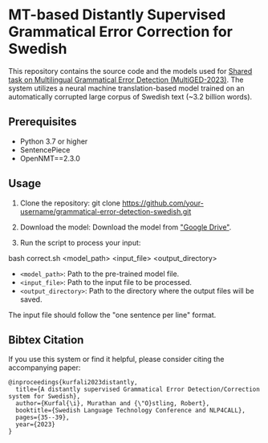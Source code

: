 # MT-based Distantly Supervised Grammatical Error Correction for Swedish

This repository contains the source code and the models used for [Shared task on Multilingual Grammatical Error Detection (MultiGED-2023)](https://github.com/spraakbanken/multiged-2023). The system utilizes a neural machine translation-based model trained on an automatically corrupted large corpus of Swedish text (~3.2 billion words).

## Prerequisites

- Python 3.7 or higher
- SentencePiece
- OpenNMT==2.3.0

## Usage

1. Clone the repository:
git clone https://github.com/your-username/grammatical-error-detection-swedish.git

2. Download the model:
Download the model from ["Google Drive"](https://drive.google.com/drive/folders/1VEtTYgtrW9WRJw0Owp8aQl_nADcwvgyr?usp=share_link).

3. Run the script to process your input:

bash correct.sh <model_path> <input_file> <output_directory>

- `<model_path>`: Path to the pre-trained model file.
- `<input_file>`: Path to the input file to be processed.
- `<output_directory>`: Path to the directory where the output files will be saved.

The input file should follow the "one sentence per line" format.


## Bibtex Citation
If you use this system or find it helpful, please consider citing the accompanying paper:
```
@inproceedings{kurfali2023distantly,
  title={A distantly supervised Grammatical Error Detection/Correction system for Swedish},
  author={Kurfal{\i}, Murathan and {\"O}stling, Robert},
  booktitle={Swedish Language Technology Conference and NLP4CALL},
  pages={35--39},
  year={2023}
}
```

